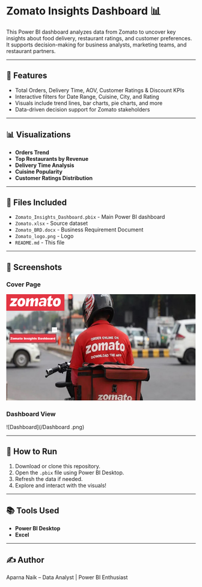 # Zomato Insights Dashboard 📊

This Power BI dashboard analyzes data from Zomato to uncover key insights about food delivery, restaurant ratings, and customer preferences. It supports decision-making for business analysts, marketing teams, and restaurant partners.

---

## 🚀 Features
- Total Orders, Delivery Time, AOV, Customer Ratings & Discount KPIs
- Interactive filters for Date Range, Cuisine, City, and Rating
- Visuals include trend lines, bar charts, pie charts, and more
- Data-driven decision support for Zomato stakeholders

---

## 📊 Visualizations
- **Orders Trend**
- **Top Restaurants by Revenue**
- **Delivery Time Analysis**
- **Cuisine Popularity**
- **Customer Ratings Distribution**

---

## 📁 Files Included
- `Zomato_Insights_Dashboard.pbix` - Main Power BI dashboard
- `Zomato.xlsx` - Source dataset
- `Zomato_BRD.docx` - Business Requirement Document
- `Zomato_logo.png` - Logo
- `README.md` - This file

---

## 📸 Screenshots

### Cover Page
![Cover Page](https://github.com/aparnanaik13/Zomato-Insights-Dashboard/blob/284d1e8a3e6c6eeb5c7434babbae8097825be3e3/Cover%20Page.png)

### Dashboard View
![Dashboard](/Dashboard .png)

---

## 📌 How to Run
1. Download or clone this repository.
2. Open the `.pbix` file using Power BI Desktop.
3. Refresh the data if needed.
4. Explore and interact with the visuals!

---

## 📚 Tools Used
- **Power BI Desktop**
- **Excel** 


---

## ✍️ Author
Aparna Naik – Data Analyst | Power BI Enthusiast


